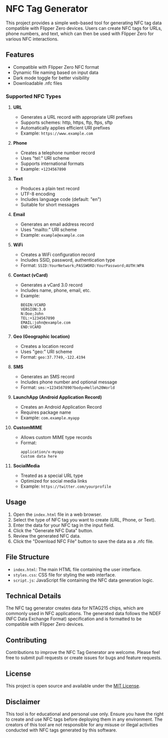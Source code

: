# NFC Tag Generator

This project provides a simple web-based tool for generating NFC tag data compatible with Flipper Zero devices. Users can create NFC tags for URLs, phone numbers, and text, which can then be used with Flipper Zero for various NFC interactions.

## Features


- Compatible with Flipper Zero NFC format
- Dynamic file naming based on input data
- Dark mode toggle for better visibility
- Downloadable .nfc files

### Supported NFC Types

1. **URL**
   - Generates a URL record with appropriate URI prefixes
   - Supports schemes: http, https, ftp, ftps, sftp
   - Automatically applies efficient URI prefixes
   - Example: `https://www.example.com`

2. **Phone**
   - Creates a telephone number record
   - Uses "tel:" URI scheme
   - Supports international formats
   - Example: `+1234567890`

3. **Text**
   - Produces a plain text record
   - UTF-8 encoding
   - Includes language code (default: "en")
   - Suitable for short messages

4. **Email**
   - Generates an email address record
   - Uses "mailto:" URI scheme
   - Example: `example@example.com`

5. **WiFi**
   - Creates a WiFi configuration record
   - Includes SSID, password, authentication type
   - Format: `SSID:YourNetwork;PASSWORD:YourPassword;AUTH:WPA`

6. **Contact (vCard)**
   - Generates a vCard 3.0 record
   - Includes name, phone, email, etc.
   - Example:
     ```
     BEGIN:VCARD
     VERSION:3.0
     N:Doe;John
     TEL:+1234567890
     EMAIL:john@example.com
     END:VCARD
     ```

7. **Geo (Geographic location)**
   - Creates a location record
   - Uses "geo:" URI scheme
   - Format: `geo:37.7749,-122.4194`

8. **SMS**
   - Generates an SMS record
   - Includes phone number and optional message
   - Format: `sms:+1234567890?body=Hello%20World`

9. **LaunchApp (Android Application Record)**
   - Creates an Android Application Record
   - Requires package name
   - Example: `com.example.myapp`

10. **CustomMIME**
    - Allows custom MIME type records
    - Format:
      ```
      application/x-myapp
      Custom data here
      ```

11. **SocialMedia**
    - Treated as a special URL type
    - Optimized for social media links
    - Example: `https://twitter.com/yourprofile`

## Usage

1. Open the `index.html` file in a web browser.
2. Select the type of NFC tag you want to create (URL, Phone, or Text).
3. Enter the data for your NFC tag in the input field.
4. Click the "Generate NFC Data" button.
5. Review the generated NFC data.
6. Click the "Download NFC File" button to save the data as a .nfc file.

## File Structure

- `index.html`: The main HTML file containing the user interface.
- `styles.css`: CSS file for styling the web interface.
- `script.js`: JavaScript file containing the NFC data generation logic.

## Technical Details

The NFC tag generator creates data for NTAG215 chips, which are commonly used in NFC applications. The generated data follows the NDEF (NFC Data Exchange Format) specification and is formatted to be compatible with Flipper Zero devices.


## Contributing

Contributions to improve the NFC Tag Generator are welcome. Please feel free to submit pull requests or create issues for bugs and feature requests.

## License

This project is open source and available under the [MIT License](LICENSE).

## Disclaimer

This tool is for educational and personal use only. Ensure you have the right to create and use NFC tags before deploying them in any environment. The creators of this tool are not responsible for any misuse or illegal activities conducted with NFC tags generated by this software.
